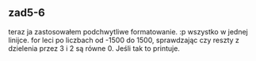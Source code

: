 ## zad5-6

teraz ja zastosowałem podchwytliwe formatowanie. :p
wszystko w jednej linijce.
for leci po liczbach od -1500 do 1500, sprawdzając czy reszty z dzielenia przez 3 i 2 są równe 0. Jeśli tak to printuje.
